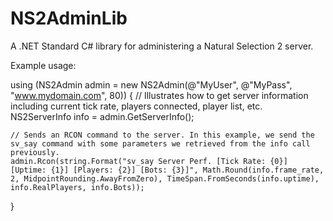 # NS2AdminLib
A .NET Standard C# library for administering a Natural Selection 2 server.

Example usage:

using (NS2Admin admin = new NS2Admin(@"MyUser", @"MyPass", "www.mydomain.com", 80))
{
    // Illustrates how to get server information including current tick rate, players connected, player list, etc.
    NS2ServerInfo info = admin.GetServerInfo();

    // Sends an RCON command to the server. In this example, we send the sv_say command with some parameters we retrieved from the info call previously.
    admin.Rcon(string.Format("sv_say Server Perf. [Tick Rate: {0}] [Uptime: {1}] [Players: {2}] [Bots: {3}]", Math.Round(info.frame_rate, 2, MidpointRounding.AwayFromZero), TimeSpan.FromSeconds(info.uptime), info.RealPlayers, info.Bots));
}
